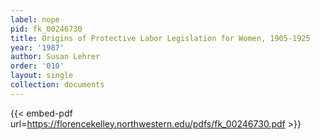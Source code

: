 ```yaml
---
label: nope
pid: fk_00246730
title: Origins of Protective Labor Legislation for Women, 1905-1925
year: '1987'
author: Susan Lehrer
order: '010'
layout: single
collection: documents
---
```



{{< embed-pdf url=https://florencekelley.northwestern.edu/pdfs/fk_00246730.pdf >}}